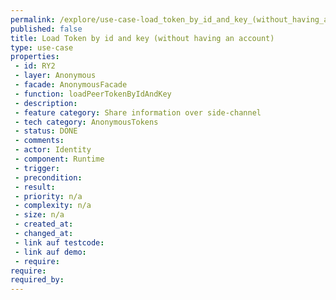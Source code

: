 ```yaml
---
permalink: /explore/use-case-load_token_by_id_and_key_(without_having_an_account)
published: false
title: Load Token by id and key (without having an account)
type: use-case
properties:
 - id: RY2
 - layer: Anonymous
 - facade: AnonymousFacade
 - function: loadPeerTokenByIdAndKey
 - description: 
 - feature category: Share information over side-channel
 - tech category: AnonymousTokens
 - status: DONE
 - comments: 
 - actor: Identity
 - component: Runtime
 - trigger: 
 - precondition: 
 - result: 
 - priority: n/a
 - complexity: n/a
 - size: n/a
 - created_at: 
 - changed_at: 
 - link auf testcode: 
 - link auf demo: 
 - require: 
require:
required_by:
---
```

